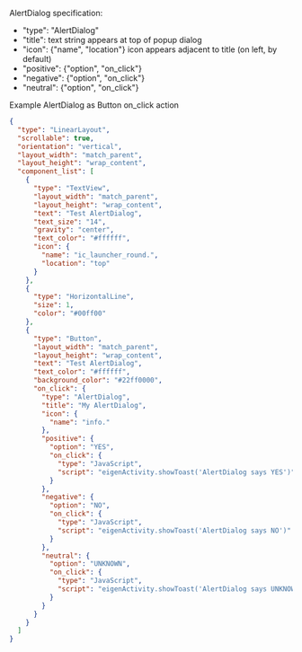 
AlertDialog specification:
* "type": "AlertDialog"
* "title": text string appears at top of popup dialog
* "icon": {"name", "location"} 
icon appears adjacent to title (on left, by default)
* "positive": {"option", "on_click"}
* "negative": {"option", "on_click"}
* "neutral": {"option", "on_click"}

Example AlertDialog as Button on_click action
```json
{
  "type": "LinearLayout",
  "scrollable": true,
  "orientation": "vertical",
  "layout_width": "match_parent",
  "layout_height": "wrap_content",
  "component_list": [
    {
      "type": "TextView",
      "layout_width": "match_parent",
      "layout_height": "wrap_content",
      "text": "Test AlertDialog",
      "text_size": "14",
      "gravity": "center",
      "text_color": "#ffffff",
      "icon": {
        "name": "ic_launcher_round.",
        "location": "top"
      }
    },
    {
      "type": "HorizontalLine",
      "size": 1,
      "color": "#00ff00"
    },
    {
      "type": "Button",
      "layout_width": "match_parent",
      "layout_height": "wrap_content",
      "text": "Test AlertDialog",
      "text_color": "#ffffff",
      "background_color": "#22ff0000",
      "on_click": {
        "type": "AlertDialog",
        "title": "My AlertDialog",
        "icon": {
          "name": "info."
        },
        "positive": {
          "option": "YES",
          "on_click": {
            "type": "JavaScript",
            "script": "eigenActivity.showToast('AlertDialog says YES')"
          }
        },
        "negative": {
          "option": "NO",
          "on_click": {
            "type": "JavaScript",
            "script": "eigenActivity.showToast('AlertDialog says NO')"
          }
        },
        "neutral": {
          "option": "UNKNOWN",
          "on_click": {
            "type": "JavaScript",
            "script": "eigenActivity.showToast('AlertDialog says UNKNOWN')"
          }
        }
      }
    }
  ]
}
```

